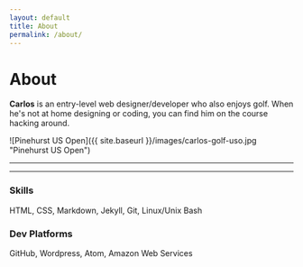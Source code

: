 ```yaml
---
layout: default
title: About
permalink: /about/
---
```

# About

**Carlos** is an entry-level web designer/developer who also enjoys golf. When he's not at home designing or coding, you can find him on the course hacking around.

![Pinehurst US Open]({{ site.baseurl }}/images/carlos-golf-uso.jpg "Pinehurst US Open")

***
***

### Skills

HTML, CSS, Markdown, Jekyll, Git, Linux/Unix Bash  

### Dev Platforms

GitHub, Wordpress, Atom, Amazon Web Services  
